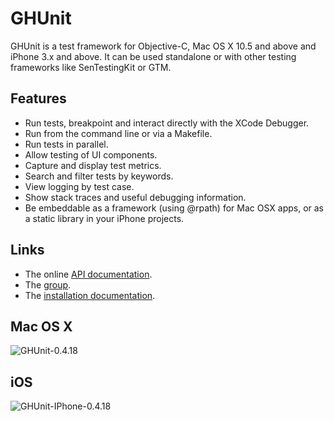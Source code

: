 # GHUnit

GHUnit is a test framework for Objective-C, Mac OS X 10.5 and above and iPhone 3.x and above.
It can be used standalone or with other testing frameworks like SenTestingKit or GTM.

## Features

- Run tests, breakpoint and interact directly with the XCode Debugger.
- Run from the command line or via a Makefile.
- Run tests in parallel.
- Allow testing of UI components.
- Capture and display test metrics.
- Search and filter tests by keywords. 
- View logging by test case.
- Show stack traces and useful debugging information.
- Be embeddable as a framework (using @rpath) for Mac OSX apps, or as a static library in your iPhone projects.

## Links

- The online [API documentation](http://gabriel.github.com/gh-unit/).
- The [group](http://groups.google.com/group/ghunit).
- The [installation documentation](http://gabriel.github.com/gh-unit/_installing.html).

## Mac OS X

![GHUnit-0.4.18](http://rel.me.s3.amazonaws.com/gh-unit/images/GHUnit-0.4.18.png)

## iOS

![GHUnit-IPhone-0.4.18](http://rel.me.s3.amazonaws.com/gh-unit/images/GHUnit-IPhone-0.4.18.png)



